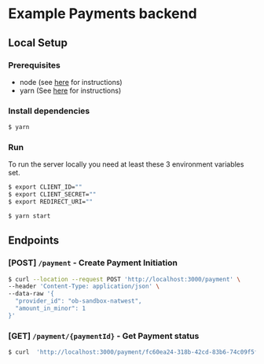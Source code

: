 # Example Payments backend

## Local Setup

### Prerequisites

- node (see [here](https://nodejs.org/en/) for instructions)
- yarn (See [here](https://yarnpkg.com/) for instructions)

### Install dependencies

```bash
$ yarn
```

### Run
To run the server locally you need at least these 3 environment variables set.
```bash
$ export CLIENT_ID=""
$ export CLIENT_SECRET=""
$ export REDIRECT_URI=""
```

```bash
$ yarn start
```

## Endpoints

### [POST] `/payment` - Create Payment Initiation
```bash
$ curl --location --request POST 'http://localhost:3000/payment' \
--header 'Content-Type: application/json' \
--data-raw '{
  "provider_id": "ob-sandbox-natwest",
  "amount_in_minor": 1
}'
```

### [GET] `/payment/{paymentId}` - Get Payment status
```bash
$ curl  'http://localhost:3000/payment/fc60ea24-318b-42cd-83b6-74c09f5f263d'
```
